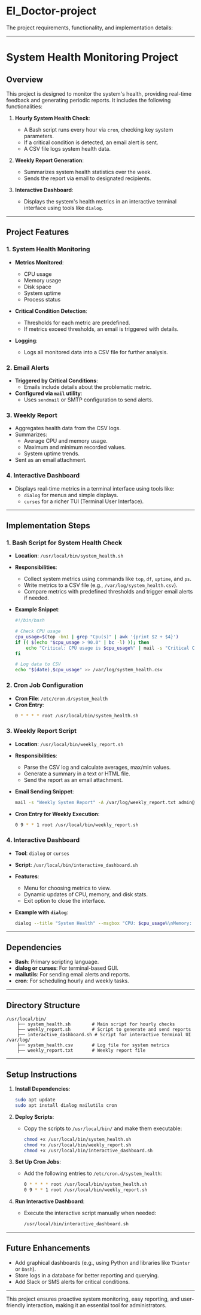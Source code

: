 # EI_Doctor-project
The project requirements, functionality, and implementation details:

---

# **System Health Monitoring Project**

## **Overview**
This project is designed to monitor the system's health, providing real-time feedback and generating periodic reports. It includes the following functionalities:
1. **Hourly System Health Check**:
   - A Bash script runs every hour via `cron`, checking key system parameters.
   - If a critical condition is detected, an email alert is sent.
   - A CSV file logs system health data.
   
2. **Weekly Report Generation**:
   - Summarizes system health statistics over the week.
   - Sends the report via email to designated recipients.

3. **Interactive Dashboard**:
   - Displays the system's health metrics in an interactive terminal interface using tools like `dialog`.

---

## **Project Features**

### 1. **System Health Monitoring**
- **Metrics Monitored**:
  - CPU usage
  - Memory usage
  - Disk space
  - System uptime
  - Process status

- **Critical Condition Detection**:
  - Thresholds for each metric are predefined.
  - If metrics exceed thresholds, an email is triggered with details.

- **Logging**:
  - Logs all monitored data into a CSV file for further analysis.

### 2. **Email Alerts**
- **Triggered by Critical Conditions**:
  - Emails include details about the problematic metric.
- **Configured via `mail` utility**:
  - Uses `sendmail` or SMTP configuration to send alerts.

### 3. **Weekly Report**
- Aggregates health data from the CSV logs.
- Summarizes:
  - Average CPU and memory usage.
  - Maximum and minimum recorded values.
  - System uptime trends.
- Sent as an email attachment.

### 4. **Interactive Dashboard**
- Displays real-time metrics in a terminal interface using tools like:
  - `dialog` for menus and simple displays.
  - `curses` for a richer TUI (Terminal User Interface).

---

## **Implementation Steps**

### 1. **Bash Script for System Health Check**
- **Location**: `/usr/local/bin/system_health.sh`
- **Responsibilities**:
  - Collect system metrics using commands like `top`, `df`, `uptime`, and `ps`.
  - Write metrics to a CSV file (e.g., `/var/log/system_health.csv`).
  - Compare metrics with predefined thresholds and trigger email alerts if needed.

- **Example Snippet**:
  ```bash
  #!/bin/bash

  # Check CPU usage
  cpu_usage=$(top -bn1 | grep "Cpu(s)" | awk '{print $2 + $4}')
  if (( $(echo "$cpu_usage > 90.0" | bc -l) )); then
      echo "Critical: CPU usage is $cpu_usage%" | mail -s "Critical CPU Usage Alert" admin@example.com
  fi

  # Log data to CSV
  echo "$(date),$cpu_usage" >> /var/log/system_health.csv
  ```

### 2. **Cron Job Configuration**
- **Cron File**: `/etc/cron.d/system_health`
- **Cron Entry**:
  ```bash
  0 * * * * root /usr/local/bin/system_health.sh
  ```

### 3. **Weekly Report Script**
- **Location**: `/usr/local/bin/weekly_report.sh`
- **Responsibilities**:
  - Parse the CSV log and calculate averages, max/min values.
  - Generate a summary in a text or HTML file.
  - Send the report as an email attachment.

- **Email Sending Snippet**:
  ```bash
  mail -s "Weekly System Report" -A /var/log/weekly_report.txt admin@example.com < /dev/null
  ```

- **Cron Entry for Weekly Execution**:
  ```bash
  0 9 * * 1 root /usr/local/bin/weekly_report.sh
  ```

### 4. **Interactive Dashboard**
- **Tool**: `dialog` or `curses`
- **Script**: `/usr/local/bin/interactive_dashboard.sh`
- **Features**:
  - Menu for choosing metrics to view.
  - Dynamic updates of CPU, memory, and disk stats.
  - Exit option to close the interface.

- **Example with `dialog`**:
  ```bash
  dialog --title "System Health" --msgbox "CPU: $cpu_usage%\nMemory: $mem_usage%\nDisk: $disk_space%" 10 50
  ```

---

## **Dependencies**
- **Bash**: Primary scripting language.
- **dialog or curses**: For terminal-based GUI.
- **mailutils**: For sending email alerts and reports.
- **cron**: For scheduling hourly and weekly tasks.

---

## **Directory Structure**
```
/usr/local/bin/
    ├── system_health.sh        # Main script for hourly checks
    ├── weekly_report.sh        # Script to generate and send reports
    ├── interactive_dashboard.sh # Script for interactive terminal UI
/var/log/
    ├── system_health.csv       # Log file for system metrics
    ├── weekly_report.txt       # Weekly report file
```

---

## **Setup Instructions**

1. **Install Dependencies**:
   ```bash
   sudo apt update
   sudo apt install dialog mailutils cron
   ```

2. **Deploy Scripts**:
   - Copy the scripts to `/usr/local/bin/` and make them executable:
     ```bash
     chmod +x /usr/local/bin/system_health.sh
     chmod +x /usr/local/bin/weekly_report.sh
     chmod +x /usr/local/bin/interactive_dashboard.sh
     ```

3. **Set Up Cron Jobs**:
   - Add the following entries to `/etc/cron.d/system_health`:
     ```bash
     0 * * * * root /usr/local/bin/system_health.sh
     0 9 * * 1 root /usr/local/bin/weekly_report.sh
     ```

4. **Run Interactive Dashboard**:
   - Execute the interactive script manually when needed:
     ```bash
     /usr/local/bin/interactive_dashboard.sh
     ```

---

## **Future Enhancements**
- Add graphical dashboards (e.g., using Python and libraries like `Tkinter` or `Dash`).
- Store logs in a database for better reporting and querying.
- Add Slack or SMS alerts for critical conditions.

---

This project ensures proactive system monitoring, easy reporting, and user-friendly interaction, making it an essential tool for administrators.
